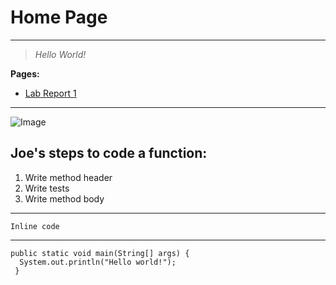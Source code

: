 # Home Page

***

> *Hello World!*

**Pages:**

* [Lab Report 1](lab-report-1-week-2.html)

***

![Image](http://www.sysnet.ucsd.edu/~voelker/pubcom/logo/CSELogo_4Ch.jpg)

## Joe's steps to code a function:

1. Write method header
2. Write tests
3. Write method body

***

`Inline code`

***

```
public static void main(String[] args) {
  System.out.println("Hello world!");
 }
```
